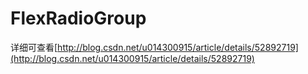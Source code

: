 # FlexRadioGroup
详细可查看[http://blog.csdn.net/u014300915/article/details/52892719](http://blog.csdn.net/u014300915/article/details/52892719)
